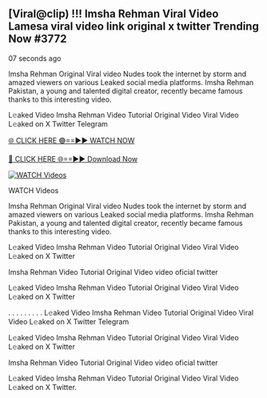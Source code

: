 ## [Viral@clip) !!! Imsha Rehman Viral Video Lamesa viral video link original x twitter Trending Now #3772

07 seconds ago

Imsha Rehman Original Viral video Nudes took the internet by storm and amazed viewers on various Leaked social media platforms. Imsha Rehman Pakistan, a young and talented digital creator, recently became famous thanks to this interesting video.

L𝚎aked Video Imsha Rehman Video Tutorial Original Video Viral Video L𝚎aked on X Twitter Telegram

[🌐 CLICK HERE 🟢==►► WATCH NOW](https://viral-video-full-free.blogspot.com/)

[🔴 CLICK HERE 🌐==►► Download Now](https://viral-video-full-free.blogspot.com/)

[![WATCH Videos](https://i.imgur.com/dJHk4Zq.gif)](https://viral-video-full-free.blogspot.com/)

WATCH Videos

Imsha Rehman Original Viral video Nudes took the internet by storm and amazed viewers on various Leaked social media platforms. Imsha Rehman Pakistan, a young and talented digital creator, recently became famous thanks to this interesting video.

L𝚎aked Video Imsha Rehman Video Tutorial Original Video Viral Video L𝚎aked on X Twitter

Imsha Rehman Video Tutorial Original Video video oficial twitter

L𝚎aked Video Imsha Rehman Video Tutorial Original Video Viral Video L𝚎aked on X Twitter

. . . . . . . . . L𝚎aked Video Imsha Rehman Video Tutorial Original Video Viral Video L𝚎aked on X Twitter Telegram

L𝚎aked Video Imsha Rehman Video Tutorial Original Video Viral Video L𝚎aked on X Twitter

Imsha Rehman Video Tutorial Original Video video oficial twitter

L𝚎aked Video Imsha Rehman Video Tutorial Original Video Viral Video L𝚎aked on X Twitter.
